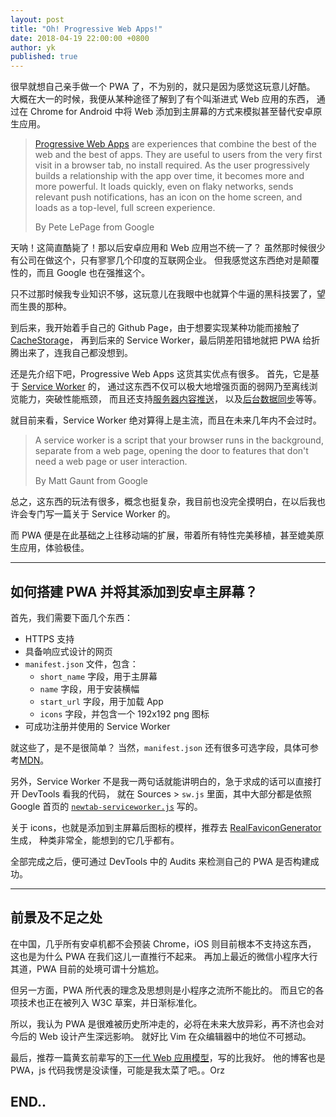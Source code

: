 ```yaml
---
layout: post
title: "Oh! Progressive Web Apps!"
date: 2018-04-19 22:00:00 +0800
author: yk
published: true
---
```


很早就想自己亲手做一个 PWA 了，不为别的，就只是因为感觉这玩意儿好酷。
大概在大一的时候，我便从某种途径了解到了有个叫渐进式 Web 应用的东西，
通过在 Chrome for Android 中将 Web 添加到主屏幕的方式来模拟甚至替代安卓原生应用。

> [Progressive Web Apps](https://developers.google.com/web/progressive-web-apps) are experiences that combine the best of the web and the best of apps. They are useful to users from the very first visit in a browser tab, no install required. As the user progressively builds a relationship with the app over time, it becomes more and more powerful. It loads quickly, even on flaky networks, sends relevant push notifications, has an icon on the home screen, and loads as a top-level, full screen experience.
>
> By Pete LePage from Google

天呐！这简直酷毙了！那以后安卓应用和 Web 应用岂不统一了？
虽然那时候很少有公司在做这个，只有寥寥几个印度的互联网企业。
但我感觉这东西绝对是颠覆性的，而且 Google 也在强推这个。

只不过那时候我专业知识不够，这玩意儿在我眼中也就算个牛逼的黑科技罢了，望而生畏的那种。

到后来，我开始着手自己的 Github Page，由于想要实现某种功能而接触了 [CacheStorage](https://developer.mozilla.org/en-US/docs/Web/API/CacheStorage)，
再到后来的 Service Worker，最后阴差阳错地就把 PWA 给折腾出来了，连我自己都没想到。

还是先介绍下吧，Progressive Web Apps 这货其实优点有很多。
首先，它是基于 [Service Worker](https://developer.mozilla.org/en-US/docs/Web/API/Service_Worker_API/Using_Service_Workers) 的，
通过这东西不仅可以极大地增强页面的弱网乃至离线浏览能力，突破性能瓶颈，
而且还支持[服务器内容推送](https://developer.mozilla.org/zh-CN/docs/Web/API/Push_API/Using_the_Push_API)，
以及[后台数据同步](https://developers.google.com/web/updates/2015/12/background-sync)等等。

就目前来看，Service Worker 绝对算得上是主流，而且在未来几年内不会过时。

> A service worker is a script that your browser runs in the background, separate from a web page, opening the door to features that don't need a web page or user interaction.
>
> By Matt Gaunt from Google

总之，这东西的玩法有很多，概念也挺复杂，我目前也没完全摸明白，在以后我也许会专门写一篇关于 Service Worker 的。

而 PWA 便是在此基础之上往移动端的扩展，带着所有特性完美移植，甚至媲美原生应用，体验极佳。

***

## 如何搭建 PWA 并将其添加到安卓主屏幕？

首先，我们需要下面几个东西：
+ HTTPS 支持
+ 具备响应式设计的网页
+ `manifest.json` 文件，包含：
    - `short_name` 字段，用于主屏幕
    - `name` 字段，用于安装横幅
    - `start_url` 字段，用于加载 App
    - `icons` 字段，并包含一个 192x192 png 图标
+ 可成功注册并使用的 Service Worker

就这些了，是不是很简单？
当然，`manifest.json` 还有很多可选字段，具体可参考[MDN](https://developer.mozilla.org/en-US/docs/Web/Manifest)。

另外，Service Worker 不是我一两句话就能讲明白的，急于求成的话可以直接打开 DevTools 看我的代码，
就在 Sources > `sw.js` 里面，其中大部分都是依照 Google 首页的 [`newtab-serviceworker.js`](https://www.google.com/_/chrome/newtab-serviceworker.js) 写的。

关于 icons，也就是添加到主屏幕后图标的模样，推荐去 [RealFaviconGenerator](https://realfavicongenerator.net/) 生成，
种类非常全，能想到的它几乎都有。

全部完成之后，便可通过 DevTools 中的 Audits 来检测自己的 PWA 是否构建成功。

***

## 前景及不足之处

在中国，几乎所有安卓机都不会预装 Chrome，iOS 则目前根本不支持这东西，
这也是为什么 PWA 在我们这儿一直推行不起来。
再加上最近的微信小程序大行其道，PWA 目前的处境可谓十分尴尬。

但另一方面，PWA 所代表的理念及思想则是小程序之流所不能比的。
而且它的各项技术也正在被列入 W3C 草案，并日渐标准化。

所以，我认为 PWA 是很难被历史所冲走的，必将在未来大放异彩，再不济也会对今后的 Web 设计产生深远影响。
就好比 Vim 在众编辑器中的地位不可撼动。

最后，推荐一篇黄玄前辈写的[下一代 Web 应用模型](https://huangxuan.me/2017/02/09/nextgen-web-pwa/)，写的比我好。
他的博客也是 PWA，js 代码我愣是没读懂，可能是我太菜了吧。。Orz

## END..